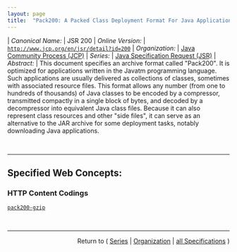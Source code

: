 ```yaml
---
layout: page
title:  "Pack200: A Packed Class Deployment Format For Java Applications"
---
```


| *Canonical Name:* | JSR 200
| *Online Version:* | [`http://www.jcp.org/en/jsr/detail?id=200`](http://www.jcp.org/en/jsr/detail?id=200)
| *Organization:* | [Java Community Process (JCP)](..  "List of specification series by this organization")
| *Series:* | [Java Specification Request (JSR)](.  "List of specifications in this series")
| *Abstract:* | This document specifies an archive format called "Pack200". It is optimized for applications written in the Javatm programming language. Such applications are usually delivered as collections of classes, sometimes with associated resource files. This format allows any number (from one to hundreds of thousands) of Java classes to be encoded by a compressor, transmitted compactly in a single block of bytes, and decoded by a decompressor into equivalent Java class files. Because it can also represent class resources and other "side files", it can serve as an alternative to the JAR archive for some deployment tasks, notably downloading Java applications.

<br/>
<hr/>

## Specified Web Concepts:

### HTTP Content Codings

[`pack200-gzip`](/concepts/http-content-coding/pack200-gzip "The Pack200 format can decrease the size of a Java application by a factor of seven to nine, compared with an equivalent JAR containing uncompressed (&#34;stored&#34;) class files. By contrast, using the zip DEFLATE algorithm integral to JAR and ZIP archives gains a factor of two.")



<br/>
<hr/>

<p style="text-align: right">Return to ( <a href="./">Series</a> | <a href="../">Organization</a> | <a href="../../">all Specifications</a> )</p>